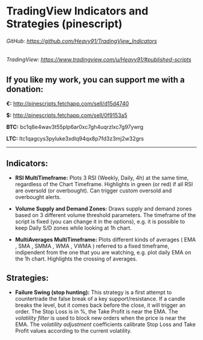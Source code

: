 # TradingView Indicators and Strategies (pinescript)

###### GitHub: https://github.com/Heavy91/TradingView_Indicators

###### TradingView: https://www.tradingview.com/u/Heavy91/#published-scripts

## If you like my work, you can support me with a donation:
**€:** http://pinescripts.fetchapp.com/sell/d15d4740

**$:** http://pinescripts.fetchapp.com/sell/0f9153a5

**BTC:** bc1q8e4wav3t55plp6ar0xc7gh4uqrzlxc7g97ywrg

**LTC:** ltc1qagcys3pyluke3xdlq94qx8p7fd3z3mj2w32grs

-------------------------------------------------------------------------------------

## Indicators:

- **RSI MultiTimeframe:**
  Plots 3 RSI (Weekly, Daily, 4h) at the same time, regardless of the Chart Timeframe.
  Highlights in green (or red) if all RSI are oversold (or overbought).
  Can trigger custom oversold and overbought alerts.
  
- **Volume Supply and Demand Zones:**
  Draws supply and demand zones based on 3 different volume threshold parameters.
  The timeframe of the script is fixed (you can change it in the options), 
  e.g. it is possible to keep Daily S/D zones while looking at 1h chart.
  
- **MultiAverages MultiTimeframe:**
  Plots different kinds of averages ( EMA , SMA , SMMA , WMA , VWMA ) referred to a fixed timeframe, indipendent from   the one that you are watching, e.g. plot daily EMA on the 1h chart.
  Highlights the crossing of averages.

## Strategies:

- **Failure Swing (stop hunting):**
  This strategy is a first attempt to countertrade the false break of a key support/resistance.
  If a candle breaks the level, but it comes back before the close, it will trigger an order.
  The Stop Loss is in %, the Take Profit is near the EMA.
  The *volatility filter* is used to block new orders when the price is near the EMA.
  The *volatility adjustment* coefficients calibrate Stop Loss and Take Profit values according to the current volatility.
